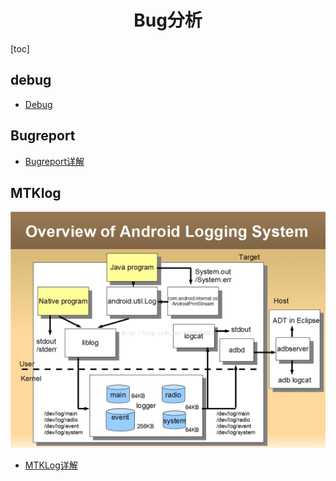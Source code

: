 <h1 align="center">Bug分析</h1>

[toc]

## debug

* [Debug](../Debug/Debug.md)

## Bugreport

* [Bugreport详解](../Debug/BugReport.md)

## MTKlog

<img src="media/LogSystem.png" alt="LogSystem" style="zoom:67%;" />

* [MTKLog详解](../Debug/MTKlog.md)

